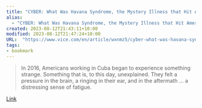 ```yaml
---
title: "CYBER: What Was Havana Syndrome, the Mystery Illness that Hit American Spies?"
alias:
  - "CYBER: What Was Havana Syndrome, the Mystery Illness that Hit American Spies?"
created: 2023-08-12T21:43:11+10:00
modified: 2023-08-12T21:47:24+10:00
URL:  "https://www.vice.com/en/article/wxnmz5/cyber-what-was-havana-syndrome-the-mystery-illness-that-hit-american-spies"
tags:
- bookmark
---
```


> In 2016, Americans working in Cuba began to experience something strange. Something that is, to this day, unexplained. They felt a pressure in the brain, a ringing in their ear, and in the aftermath … a distressing sense of fatigue.

[Link](https://www.vice.com/en/article/wxnmz5/cyber-what-was-havana-syndrome-the-mystery-illness-that-hit-american-spies)